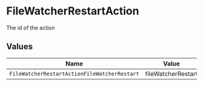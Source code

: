 # FileWatcherRestartAction

The id of the action


## Values

| Name                                         | Value                                        |
| -------------------------------------------- | -------------------------------------------- |
| `FileWatcherRestartActionFileWatcherRestart` | fileWatcherRestart                           |